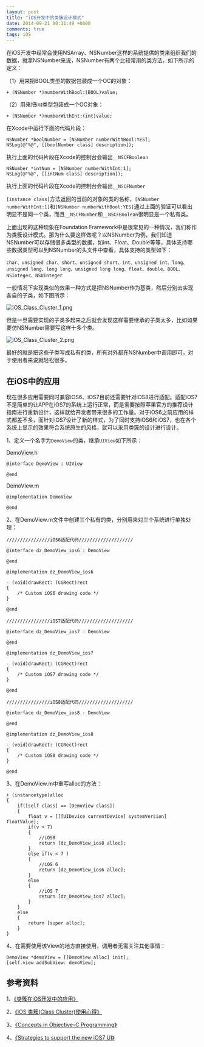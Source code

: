 ```yaml
---
layout: post
title: "iOS开发中的类簇设计模式"
date: 2014-09-21 00:11:49 +0800
comments: true
tags: iOS
---
```


在iOS开发中经常会使用NSArray、NSNumber这样的系统提供的类来组织我们的数据，就拿NSNumber来说，NSNumber有两个比较常用的类方法，如下所示的定义：

（1）用来把BOOL类型的数据包装成一个OC的对象：

`+ (NSNumber *)numberWithBool:(BOOL)value;`

（2）用来把int类型包装成一个OC对象：

`+ (NSNumber *)numberWithInt:(int)value;`

在Xcode中运行下面的代码片段：

```
NSNumber *boolNumber = [NSNumber numberWithBool:YES];
NSLog(@"%@", [[boolNumber class] description]);
```
执行上面的代码片段在Xcode的控制台会输出`__NSCFBoolean`

```
NSNumber *intNum = [NSNumber numberWithInt:1];
NSLog(@"%@", [[intNum class] description]);
```
执行上面的代码片段在Xcode的控制台会输出`__NSCFNumber`

`[instance class]`方法返回的当前的对象的类的名称，`[NSNumber numberWithInt:1]`和`[NSNumber numberWithBool:YES]`通过上面的验证可以看出明显不是同一个类，而且`__NSCFNumber`和`__NSCFBoolean`很明显是一个私有类。

上面出现的这种现象在Foundation Framework中是很常见的一种情况，我们称作为类簇设计模式。那为什么要这样做呢？以NSNumber为例，我们知道NSNumber可以存储很多类型的数据，如int、Float、Double等等，具体支持哪些数据类型可以到NSNumber的头文件中查看，具体支持的类型如下：

`char、unsigned char、short、unsigned short、int、unsigned int、long、unsigned long、long long、unsigned long long、float、double、BOOL、NSInteger、NSUInteger`

一般情况下实现类似的效果一种方式是把NSNumber作为基类，然后分别去实现各自的子类，如下图所示：

![iOS_Class_Cluster_1.png](/images/ios_class_cluster/iOS_Class_Cluster_1.png)

但是一旦需要实现的子类多起来之后就会发现这样需要继承的子类太多，比如如果要仿NSNumber需要写这样十多个类。

![iOS_Class_Cluster_2.png](/images/ios_class_cluster/iOS_Class_Cluster_2.png)

最好的就是把这些子类写成私有的类，所有对外都在NSNumber中调用即可，对于使用者来说就轻松很多。

## 在iOS中的应用

现在很多应用需要同时兼容iOS6、iOS7目前还需要针对iOS8进行适配。适配iOS7不是简单的让APP在iOS7的系统上运行正常，而是需要按照苹果官方的推荐设计指南进行重新设计，这样就给开发者带来很多的工作量。对于iOS6之前应用的样式都差不多，而针对iOS7设计了新的样式，为了同时支持iOS6和iOS7，也在各个系统上显示的效果符合系统原生的风格，就可以采用类簇的设计进行设计。

1、定义一个名字为`DemoView`的类，继承`UIView`如下所示：

DemoView.h

```
@interface DemoView : UIView

@end
```

DemoView.m

```
@implementation DemoView

@end
```

2、在DemoView.m文件中创建三个私有的类，分别用来对三个系统进行单独处理：

```
////////////////iOS6适配代码////////////////////

@interface dz_DemoView_ios6 : DemoView

@end

@implementation dz_DemoView_ios6

- (void)drawRect: (CGRect)rect
{
    /* Custom iOS6 drawing code */
}

@end

////////////////iOS7适配代码////////////////////

@interface dz_DemoView_ios7 : DemoView

@end

@implementation dz_DemoView_ios7

- (void)drawRect: (CGRect)rect
{
    /* Custom iOS7 drawing code */
}

@end

////////////////iOS8适配代码////////////////////

@interface dz_DemoView_ios8 : DemoView

@end

@implementation dz_DemoView_ios8

- (void)drawRect: (CGRect)rect
{
    /* Custom iOS8 drawing code */
}

@end
```

3、在DemoView.m中重写alloc的方法：

```
+ (instancetype)alloc
{
    if([self class] == [DemoView class])
    {
        float v = [[[UIDevice currentDevice] systemVersion] floatValue];
        if(v > 7)
        {
            //iOS8
            return [dz_DemoView_ios8 alloc];
        }
        else if(v < 7 )
        {
            //iOS 6
            return [dz_DemoView_ios6 alloc];
        }
        else
        {
            //iOS 7
            return [dz_DemoView_ios7 alloc];
        }
    }
    else
    {
        return [super alloc];
    }
}
```

4、在需要使用该View的地方直接使用，调用者无需关注其他事情：

```
DemoView *demoView = [[DemoView alloc] init];
[self.view addSubView: demoView];
```

## 参考资料

1、[《类簇在iOS开发中的应用》](http://limboy.me/ios/2014/01/04/class-cluster.html)

2、[《iOS 类簇(Class Cluster)使用心得》](http://blog.codingcoder.com/class-cluster/)

3、[《Concepts in Objective-C Programming》](https://developer.apple.com/library/ios/documentation/general/conceptual/CocoaEncyclopedia/ClassClusters/ClassClusters.html)

4、[《Strategies to support the new iOS7 UI》](http://www.noxeos.com/2013/06/18/strategies-support-ios7-ui/)